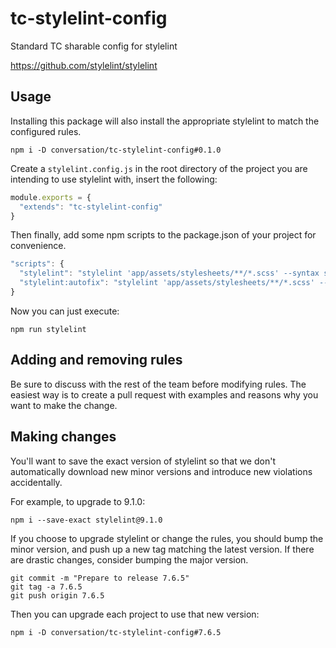 # tc-stylelint-config

Standard TC sharable config for stylelint

https://github.com/stylelint/stylelint

## Usage

Installing this package will also install the appropriate stylelint to match the configured rules.

```
npm i -D conversation/tc-stylelint-config#0.1.0
```

Create a `stylelint.config.js` in the root directory of the project you are intending to use stylelint with, insert the following:

```js
module.exports = {
  "extends": "tc-stylelint-config"
}
```

Then finally, add some npm scripts to the package.json of your project for convenience.

```js
"scripts": {
  "stylelint": "stylelint 'app/assets/stylesheets/**/*.scss' --syntax scss",
  "stylelint:autofix": "stylelint 'app/assets/stylesheets/**/*.scss' --syntax scss --fix"
}
```

Now you can just execute:
```
npm run stylelint
```

## Adding and removing rules

Be sure to discuss with the rest of the team before modifying rules. The easiest way is to create a pull request with examples and reasons why you want to make the change.

## Making changes

You'll want to save the exact version of stylelint so that we don't automatically download new minor versions and introduce new violations accidentally.

For example, to upgrade to 9.1.0:

```
npm i --save-exact stylelint@9.1.0
```

If you choose to upgrade stylelint or change the rules, you should bump the minor version, and push up a new tag matching the latest version. If there are drastic changes, consider bumping the major version.

```
git commit -m "Prepare to release 7.6.5"
git tag -a 7.6.5
git push origin 7.6.5
```

Then you can upgrade each project to use that new version:
```
npm i -D conversation/tc-stylelint-config#7.6.5
```
